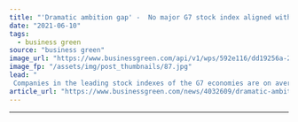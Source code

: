 ```yaml
---
title: "'Dramatic ambition gap' -  No major G7 stock index aligned with Paris Agreement climate goals"
date: "2021-06-10"
tags: 
  - business green
source: "business green"
image_url: "https://www.businessgreen.com/api/v1/wps/592e116/dd19256a-2b38-4489-a60d-f7ca03d74236/4/iw-climate-change-solar-power-033-185x114.jpg"
image_fp: "/assets/img/post_thumbnails/87.jpg"
lead: "
 Companies in the leading stock indexes of the G7 economies are on average planning for almost 3C of warming, despite growing numbers of net zero emission pledges ..."
article_url: "https://www.businessgreen.com/news/4032609/dramatic-ambition-gap-major-g7-stock-index-aligned-paris-agreement-climate-goals"
---
```


---
